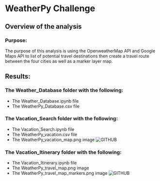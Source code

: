 # WeatherPy Challenge

## Overview of the analysis

### Purpose:
The purpose of this analysis is using the OpenweatherMap API and Google Maps API to list of potential travel destinations then create a travel route between the four cities as well as a marker layer map.

## Results:
### The Weather_Database folder with the following: 
- The Weather_Database.ipynb file
- The WeatherPy_Database.csv file

### The Vacation_Search folder with the following:
- The Vacation_Search.ipynb file
- The WeatherPy_vacation.csv file
- The WeatherPy_vacation_map.png image
![GITHUB](https://github.com/seafishleo/HW/blob/master/HW6/WeatherPy_vacation_map.png)

### The Vacation_Itinerary folder with the following:
- The Vacation_Itinerary.ipynb file
- The WeatherPy_travel_map.png image
- The WeatherPy_travel_map_markers.png image
![GITHUB](https://github.com/seafishleo/HW/blob/master/HW6/WeatherPy_travel_map_markers.png)